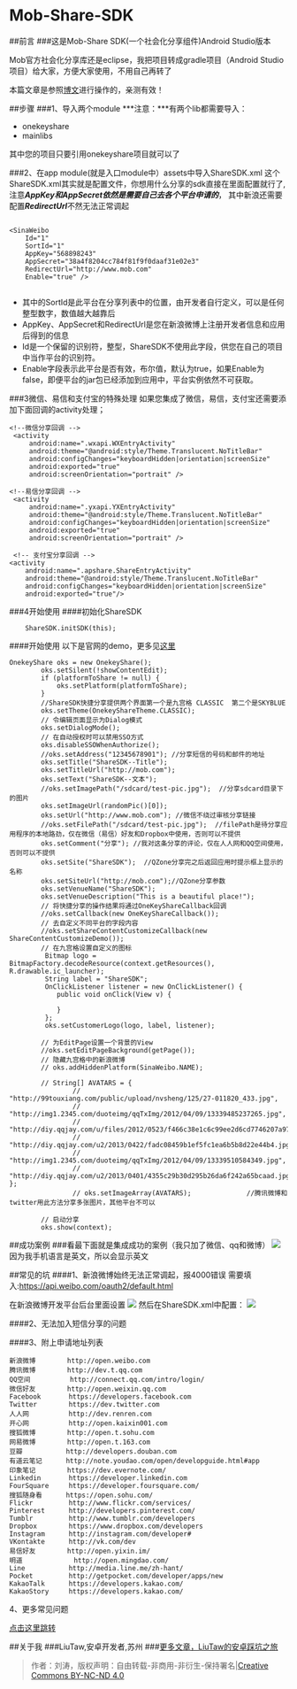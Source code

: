# Mob-Share-SDK
##前言
###这是Mob-Share SDK(一个社会化分享组件)Android Studio版本

Mob官方社会化分享库还是eclipse，我把项目转成gradle项目（Android Studio项目）给大家，方便大家使用，不用自己再转了

本篇文章是参照[博文](http://www.cnblogs.com/smyhvae/p/4585340.html)进行操作的，亲测有效！

##步骤
###1、导入两个module
***注意：***有两个lib都需要导入：

- onekeyshare
- mainlibs

其中您的项目只要引用onekeyshare项目就可以了

###2、在app module(就是入口module中）assets中导入ShareSDK.xml
这个ShareSDK.xml其实就是配置文件，你想用什么分享的sdk直接在里面配置就行了,注意***AppKey和AppSecret依然是需要自己去各个平台申请的***，
其中新浪还需要配置***RedirectUrl***不然无法正常调起

```

<SinaWeibo
    Id="1"
    SortId="1"
    AppKey="568898243"
    AppSecret="38a4f8204cc784f81f9f0daaf31e02e3"
    RedirectUrl="http://www.mob.com"
    Enable="true" />
                
```
- 其中的SortId是此平台在分享列表中的位置，由开发者自行定义，可以是任何整型数字，数值越大越靠后
- AppKey、AppSecret和RedirectUrl是您在新浪微博上注册开发者信息和应用后得到的信息
- Id是一个保留的识别符，整型，ShareSDK不使用此字段，供您在自己的项目中当作平台的识别符。
- Enable字段表示此平台是否有效，布尔值，默认为true，如果Enable为false，即便平台的jar包已经添加到应用中，平台实例依然不可获取。

###3微信、易信和支付宝的特殊处理
如果您集成了微信，易信，支付宝还需要添加下面回调的activity处理；

```
<!--微信分享回调 -->
 <activity
     android:name=".wxapi.WXEntryActivity"
     android:theme="@android:style/Theme.Translucent.NoTitleBar"
     android:configChanges="keyboardHidden|orientation|screenSize"
     android:exported="true"
     android:screenOrientation="portrait" /> 
 
<!--易信分享回调 -->
 <activity
     android:name=".yxapi.YXEntryActivity"
     android:theme="@android:style/Theme.Translucent.NoTitleBar"
     android:configChanges="keyboardHidden|orientation|screenSize"
     android:exported="true"
     android:screenOrientation="portrait" />
 
 <!-- 支付宝分享回调 -->
<activity
    android:name=".apshare.ShareEntryActivity"
    android:theme="@android:style/Theme.Translucent.NoTitleBar"
    android:configChanges="keyboardHidden|orientation|screenSize"
    android:exported="true"/>

```

###4开始使用
####初始化ShareSDK

```
	ShareSDK.initSDK(this);
```
####开始使用
以下是官网的demo，更多见[这里](官网的示例demo/)

```
OnekeyShare oks = new OnekeyShare();
		oks.setSilent(!showContentEdit);
		if (platformToShare != null) {
			oks.setPlatform(platformToShare);
		}
		//ShareSDK快捷分享提供两个界面第一个是九宫格 CLASSIC  第二个是SKYBLUE
		oks.setTheme(OnekeyShareTheme.CLASSIC);
		// 令编辑页面显示为Dialog模式
		oks.setDialogMode();
		// 在自动授权时可以禁用SSO方式
		oks.disableSSOWhenAuthorize();
		//oks.setAddress("12345678901"); //分享短信的号码和邮件的地址
		oks.setTitle("ShareSDK--Title");
		oks.setTitleUrl("http://mob.com");
		oks.setText("ShareSDK--文本");
		//oks.setImagePath("/sdcard/test-pic.jpg");  //分享sdcard目录下的图片
		oks.setImageUrl(randomPic()[0]);
		oks.setUrl("http://www.mob.com"); //微信不绕过审核分享链接
		//oks.setFilePath("/sdcard/test-pic.jpg");  //filePath是待分享应用程序的本地路劲，仅在微信（易信）好友和Dropbox中使用，否则可以不提供
		oks.setComment("分享"); //我对这条分享的评论，仅在人人网和QQ空间使用，否则可以不提供
		oks.setSite("ShareSDK");  //QZone分享完之后返回应用时提示框上显示的名称
		oks.setSiteUrl("http://mob.com");//QZone分享参数
		oks.setVenueName("ShareSDK");
		oks.setVenueDescription("This is a beautiful place!");
		// 将快捷分享的操作结果将通过OneKeyShareCallback回调
		//oks.setCallback(new OneKeyShareCallback());
		// 去自定义不同平台的字段内容
		//oks.setShareContentCustomizeCallback(new ShareContentCustomizeDemo());
		// 在九宫格设置自定义的图标
		 Bitmap logo = BitmapFactory.decodeResource(context.getResources(), R.drawable.ic_launcher);
		 String label = "ShareSDK";
		 OnClickListener listener = new OnClickListener() {
		 	public void onClick(View v) {

		 	}
		 };
		 oks.setCustomerLogo(logo, label, listener);

		// 为EditPage设置一个背景的View
		//oks.setEditPageBackground(getPage());
		// 隐藏九宫格中的新浪微博
		// oks.addHiddenPlatform(SinaWeibo.NAME);

		// String[] AVATARS = {
				// 		"http://99touxiang.com/public/upload/nvsheng/125/27-011820_433.jpg",
				// 		"http://img1.2345.com/duoteimg/qqTxImg/2012/04/09/13339485237265.jpg",
				// 		"http://diy.qqjay.com/u/files/2012/0523/f466c38e1c6c99ee2d6cd7746207a97a.jpg",
				// 		"http://diy.qqjay.com/u2/2013/0422/fadc08459b1ef5fc1ea6b5b8d22e44b4.jpg",
				// 		"http://img1.2345.com/duoteimg/qqTxImg/2012/04/09/13339510584349.jpg",
				// 		"http://diy.qqjay.com/u2/2013/0401/4355c29b30d295b26da6f242a65bcaad.jpg" };
				// oks.setImageArray(AVATARS);              //腾讯微博和twitter用此方法分享多张图片，其他平台不可以

		// 启动分享
		oks.show(context);
```
##成功案例
###看最下面就是集成成功的案例（我只加了微信、qq和微博）
![](share_example.jpg)
因为我手机语言是英文，所以会显示英文

##常见的坑
####1、新浪微博始终无法正常调起，报4000错误
需要填入:https://api.weibo.com/oauth2/default.html

在新浪微博开发平台后台里面设置
![](share_sina.png)
然后在ShareSDK.xml中配置：
![](share_sina_config.png)

####2、无法加入短信分享的问题

####3、附上申请地址列表
```
新浪微博        http://open.weibo.com
腾讯微博        http://dev.t.qq.com
QQ空间          http://connect.qq.com/intro/login/
微信好友        http://open.weixin.qq.com
Facebook       https://developers.facebook.com
Twitter        https://dev.twitter.com
人人网          http://dev.renren.com
开心网          http://open.kaixin001.com
搜狐微博        http://open.t.sohu.com
网易微博        http://open.t.163.com
豆瓣           http://developers.douban.com
有道云笔记      http://note.youdao.com/open/developguide.html#app
印象笔记        https://dev.evernote.com/
Linkedin       https://developer.linkedin.com
FourSquare     https://developer.foursquare.com/
搜狐随身看      https://open.sohu.com/
Flickr         http://www.flickr.com/services/
Pinterest      http://developers.pinterest.com/
Tumblr         http://www.tumblr.com/developers
Dropbox        https://www.dropbox.com/developers
Instagram      http://instagram.com/developer#
VKontakte      http://vk.com/dev
易信好友        http://open.yixin.im/
明道	           http://open.mingdao.com/
Line           http://media.line.me/zh-hant/
Pocket         http://getpocket.com/developer/apps/new
KakaoTalk      https://developers.kakao.com/
KakaoStory     https://developers.kakao.com/

```

4、更多常见问题

[点击这里跳转](http://bbs.mob.com/forum.php?mod=viewthread&tid=30&extra=page%3D1)

##关于我
###LiuTaw,安卓开发者,苏州
###[更多文章，LiuTaw的安卓踩坑之旅](http://liutaw.github.io)

> 作者：刘涛，版权声明：自由转载-非商用-非衍生-保持署名|[Creative Commons BY-NC-ND 4.0](url:http://creativecommons.org/licenses/by-nc-sa/4.0/)